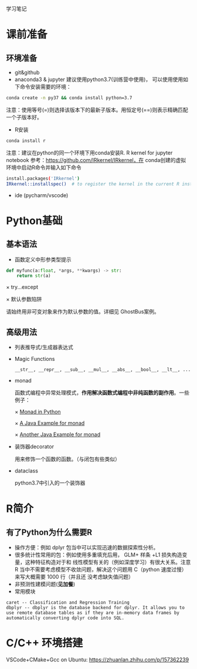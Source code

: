 学习笔记
# 课前准备
## 环境准备
* git&github 
* anaconda3 & jupyter
  建议使用python3.7(训练营中使用)， 可以使用使用如下命令安装需要的环境：
```bash
conda create -n py37 && conda install python=3.7 
```
注意：使用等号(=)则选择该版本下的最新子版本。用恒定号(==)则表示精确匹配一个子版本好。
* R安装
```bash
conda install r
```
注意：建议在python的同一个环境下用conda安装R.
R kernel for jupyter notebook
参考：https://github.com/IRkernel/IRkernel，在 conda创建的虚拟环境中启动R命令并输入如下命令
```bash
install.packages('IRkernel')
IRkernel::installspec()  # to register the kernel in the current R installation
```

* ide (pycharm/vscode)

# Python基础
## 基本语法
* 函数定义中形参类型提示
``` python
def myfunc(a:float, *args, **kwargs) -> str:
    return str(a)
```
× try...except

× 默认参数陷阱

  请始终用非可变对象来作为默认参数的值。详细见 GhostBus案例。

## 高级用法
* 列表推导式/生成器表达式
  
* Magic Functions
  ```
  __str__, __repr__, __sub__, __mul__, __abs__, __bool__, __lt__, ...
  ```
* monad
  
  函数式编程中异常处理模式，__作用解决函数式编程中非纯函数的副作用__。一些例子： 
  
  × [Monad in Python](https://pythoninformer.com/programming-techniques/functional-programming/monads/)
  
  × [A Java Example for monad](https://zhuanlan.zhihu.com/p/139239510)
  
  × [Another Java Example for monad](https://www.jdon.com/idea/java8-monad.html)
  
* 装饰器decorator

  用来修饰一个函数的函数。（与闭包有些类似）

* dataclass
  
  python3.7中引入的一个装饰器

# R简介
## 有了Python为什么需要R
* 操作方便：例如 dplyr 包当中可以实现迅速的数据探索性分析。
* 很多统计性常用的包：例如使用多重填充后用，
GLM+ 样条 +L1 损失构造变量，这种特征构造对于和
线性模型有关的（例如深度学习）有很大关系。注意
R 当中不需要考虑模型不收敛问题，解决这个问题用
C（python 速度过慢）来写大概需要 1000 行（并且还
没考虑缺失值问题）
* 非预测性建模问题(__见加餐__)  
* 常用模块
```
caret -- Classification and Regression Training
dbplyr -- dbplyr is the database backend for dplyr. It allows you to use remote database tables as if they are in-memory data frames by automatically converting dplyr code into SQL.
```

# C/C++ 环境搭建
VSCode+CMake+Gcc on Ubuntu: https://zhuanlan.zhihu.com/p/157362239
